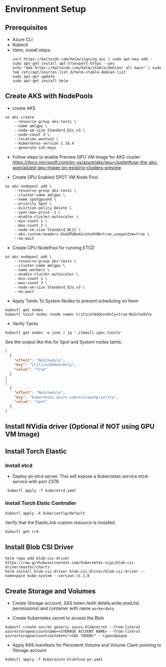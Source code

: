 # Environment Setup

## Prerequisites

- Azure CLI
- Kubectl
- Helm, install steps:
   ```
   curl https://baltocdn.com/helm/signing.asc | sudo apt-key add -
   sudo apt-get install apt-transport-https --yes
   echo "deb https://baltocdn.com/helm/stable/debian/ all main" | sudo tee /etc/apt/sources.list.d/helm-stable-debian.list
   sudo apt-get update
   sudo apt-get install helm
   ```

## Create AKS with NodePools
- create AKS
```
az aks create
    --resource-group aks-tests \
    --name amlgpu \
    --node-vm-size Standard_D2s_v3 \
    --node-count 3 \
    --location westus2 \
    --kubernetes-version 1.18.4
    --generate-ssh-keys
```

- Follow steps to enable Preview GPU VM Image for AKS cluster https://docs.microsoft.com/en-us/azure/aks/gpu-cluster#use-the-aks-specialized-gpu-image-on-existing-clusters-preview

- Create GPU Enabled SPOT VM Node Pool
```
az aks nodepool add \
    --resource-group aks-tests \
    --cluster-name amlgpu \
    --name spotgpuvhd \
    --priority Spot \
    --eviction-policy Delete \
    --spot-max-price -1 \
    --enable-cluster-autoscaler \
    --min-count 1 \
    --max-count 3 \
    --node-vm-size Standard_NC12 \
    --aks-custom-headers UseGPUDedicatedVHD=true,usegen2vm=true \
    --no-wait
```    

- Create CPU NodePool for running ETCD
```
az aks nodepool add \
    --resource-group aks-tests \
    --cluster-name amlgpu \
    --name workers \
    --enable-cluster-autoscaler \
    --min-count 1 \
    --max-count 3 \
    --node-vm-size Standard_D2s_v3 \
    --no-wait
``` 

- Apply Taints To System Nodes to prevent scheduling on them

```
kubectl get nodes
kubectl taint nodes <node name> CriticalAddonsOnly=true:NoSchedule
```
- Verify Taints

```
kubectl get nodes -o json | jq '.items[].spec.taints'
```

See the output like this for Spot and System nodes taints:
```json
[
  {
    "effect": "NoSchedule",
    "key": "CriticalAddonsOnly",
    "value": "true"
  }
]
[
  {
    "effect": "NoSchedule",
    "key": "kubernetes.azure.com/scalesetpriority",
    "value": "spot"
  }
]
```

## Install NVidia driver (Optional if NOT using GPU VM Image)


## Install Torch Elastic 

### Install etcd
- Deploy an etcd server. This will expose a Kubernetes service etcd-service with port 2379.
```
 kubectl apply -f kube/etcd.yaml
```

### Install Torch Elstic Controller

```
kubectl apply -k kube/config/default
```

Verify that the ElasticJob custom resource is installed
```
kubectl get crd
```

## Install Blob CSI Driver

```
helm repo add blob-csi-driver https://raw.githubusercontent.com/kubernetes-sigs/blob-csi-driver/master/charts
helm install blob-csi-driver blob-csi-driver/blob-csi-driver --namespace kube-system --version v1.1.0 
```


## Create Storage and Volumes

- Create Storage account, SAS token (with delete,write,read,list permissions) and container with name `workerdata`

- Create Kubernetes secret to access the Blob

```
kubectl create secret generic azure-blobsecret --from-literal azurestorageaccountname=<STORAGE ACCOUNT NAME> --from-literal azurestorageaccountsastoken="<SAS TOKEN>" --type=Opaque
```

- Apply K8S manifests for Persistent Volume and Volume Claim pointing to Storage account

```
kubectl apply -f kube/azure-blobfuse-pv.yaml
```


